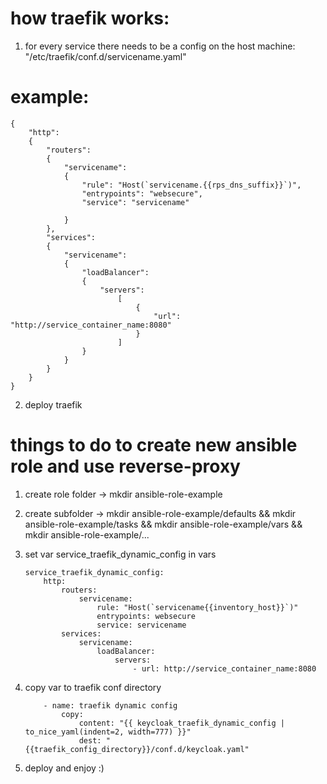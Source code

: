 # how traefik works:
1. for every service there needs to be a config on the host machine: "/etc/traefik/conf.d/servicename.yaml"
# example: 
```
{
    "http": 
    {
        "routers": 
        {
            "servicename": 
            {
                "rule": "Host(`servicename.{{rps_dns_suffix}}`)", 
                "entrypoints": "websecure", 
                "service": "servicename"
                
            }
        },     
        "services":
        {
            "servicename": 
            {
                "loadBalancer": 
                {
                    "servers": 
                        [
                            {
                                "url": "http://service_container_name:8080"
                            }
                        ]
                }
            }
        }
    }
}
```

2. deploy traefik


# things to do to create new ansible role and use reverse-proxy
1. create role folder -> mkdir ansible-role-example
2. create subfolder -> 
        mkdir ansible-role-example/defaults 
        && mkdir ansible-role-example/tasks 
        && mkdir ansible-role-example/vars 
        && mkdir ansible-role-example/...
3. set var service_traefik_dynamic_config in vars
    ```
    service_traefik_dynamic_config:
        http:
            routers:
                servicename:
                    rule: "Host(`servicename{{inventory_host}}`)"
                    entrypoints: websecure
                    service: servicename
            services:
                servicename:
                    loadBalancer:
                        servers:
                            - url: http://service_container_name:8080
    ```
4. copy var to traefik conf directory
    ```
        - name: traefik dynamic config
    	    copy:
                content: "{{ keycloak_traefik_dynamic_config | to_nice_yaml(indent=2, width=777) }}"
                dest: "{{traefik_config_directory}}/conf.d/keycloak.yaml" 
    ```

5. deploy and enjoy :)